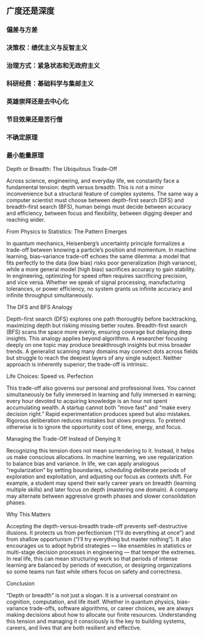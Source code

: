 ## 广度还是深度

### 偏差与方差

### 决策权：绩优主义与反智主义

### 治理方式：紧急状态和无政府主义

### 科研经费：基础科学与集邮主义

### 英雄崇拜还是去中心化

### 节目效果还是苦行僧

### 不确定原理

### 最小能量原理

Depth or Breadth: The Ubiquitous Trade-Off

Across science, engineering, and everyday life, we constantly face a fundamental tension: depth versus breadth. This is not a minor inconvenience but a structural feature of complex systems. The same way a computer scientist must choose between depth-first search (DFS) and breadth-first search (BFS), human beings must decide between accuracy and efficiency, between focus and flexibility, between digging deeper and reaching wider.

From Physics to Statistics: The Pattern Emerges

In quantum mechanics, Heisenberg’s uncertainty principle formalizes a trade-off between knowing a particle’s position and momentum. In machine learning, bias–variance trade-off echoes the same dilemma: a model that fits perfectly to the data (low bias) risks poor generalization (high variance), while a more general model (high bias) sacrifices accuracy to gain stability. In engineering, optimizing for speed often requires sacrificing precision, and vice versa. Whether we speak of signal processing, manufacturing tolerances, or power efficiency, no system grants us infinite accuracy and infinite throughput simultaneously.

The DFS and BFS Analogy

Depth-first search (DFS) explores one path thoroughly before backtracking, maximizing depth but risking missing better routes. Breadth-first search (BFS) scans the space more evenly, ensuring coverage but delaying deep insights. This analogy applies beyond algorithms. A researcher focusing deeply on one topic may produce breakthrough insights but miss broader trends. A generalist scanning many domains may connect dots across fields but struggle to reach the deepest layers of any single subject. Neither approach is inherently superior; the trade-off is intrinsic.

Life Choices: Speed vs. Perfection

This trade-off also governs our personal and professional lives. You cannot simultaneously be fully immersed in learning and fully immersed in earning; every hour devoted to acquiring knowledge is an hour not spent accumulating wealth. A startup cannot both “move fast” and “make every decision right.” Rapid experimentation produces speed but also mistakes. Rigorous deliberation reduces mistakes but slows progress. To pretend otherwise is to ignore the opportunity cost of time, energy, and focus.

Managing the Trade-Off Instead of Denying It

Recognizing this tension does not mean surrendering to it. Instead, it helps us make conscious allocations. In machine learning, we use regularization to balance bias and variance. In life, we can apply analogous “regularization” by setting boundaries, scheduling deliberate periods of exploration and exploitation, and adjusting our focus as contexts shift. For example, a student may spend their early career years on breadth (learning multiple skills) and later focus on depth (mastering one domain). A company may alternate between aggressive growth phases and slower consolidation phases.

Why This Matters

Accepting the depth-versus-breadth trade-off prevents self-destructive illusions. It protects us from perfectionism (“I’ll do everything at once”) and from shallow opportunism (“I’ll try everything but master nothing”). It also encourages us to adopt hybrid strategies — like ensembles in statistics or multi-stage decision processes in engineering — that temper the extremes. In real life, this can mean structuring work so that periods of intense learning are balanced by periods of execution, or designing organizations so some teams run fast while others focus on safety and correctness.

Conclusion

“Depth or breadth” is not just a slogan. It is a universal constraint on cognition, computation, and life itself. Whether in quantum physics, bias–variance trade-offs, software algorithms, or career choices, we are always making decisions about how to allocate our finite resources. Understanding this tension and managing it consciously is the key to building systems, careers, and lives that are both resilient and effective.